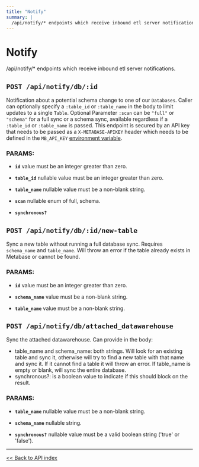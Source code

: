 ```yaml
---
title: "Notify"
summary: |
  /api/notify/* endpoints which receive inbound etl server notifications.
---
```


# Notify

/api/notify/* endpoints which receive inbound etl server notifications.

## `POST /api/notify/db/:id`

Notification about a potential schema change to one of our `Databases`.
  Caller can optionally specify a `:table_id` or `:table_name` in the body to limit updates to a single
  `Table`. Optional Parameter `:scan` can be `"full"` or `"schema"` for a full sync or a schema sync, available
  regardless if a `:table_id` or `:table_name` is passed.
  This endpoint is secured by an API key that needs to be passed as a `X-METABASE-APIKEY` header which needs to be defined in
  the `MB_API_KEY` [environment variable](https://www.metabase.com/docs/latest/configuring-metabase/environment-variables.html#mb_api_key).

### PARAMS:

-  **`id`** value must be an integer greater than zero.

-  **`table_id`** nullable value must be an integer greater than zero.

-  **`table_name`** nullable value must be a non-blank string.

-  **`scan`** nullable enum of full, schema.

-  **`synchronous?`**

## `POST /api/notify/db/:id/new-table`

Sync a new table without running a full database sync. Requires `schema_name` and `table_name`. Will throw an error
  if the table already exists in Metabase or cannot be found.

### PARAMS:

-  **`id`** value must be an integer greater than zero.

-  **`schema_name`** value must be a non-blank string.

-  **`table_name`** value must be a non-blank string.

## `POST /api/notify/db/attached_datawarehouse`

Sync the attached datawarehouse. Can provide in the body:
  - table_name and schema_name: both strings. Will look for an existing table and sync it, otherwise will try to find a
  new table with that name and sync it. If it cannot find a table it will throw an error. If table_name is empty or
  blank, will sync the entire database.
  - synchronous?: is a boolean value to indicate if this should block on the result.

### PARAMS:

-  **`table_name`** nullable value must be a non-blank string.

-  **`schema_name`** nullable string.

-  **`synchronous?`** nullable value must be a valid boolean string ('true' or 'false').

---

[<< Back to API index](../../api-documentation.md)